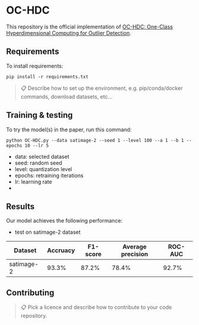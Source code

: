 # OC-HDC

This repository is the official implementation of [OC-HDC: One-Class Hyperdimensional Computing for Outlier Detection](https://openreview.net/attachment?id=jUG3DQhUHve&name=pdf). 

## Requirements

To install requirements:

```setup
pip install -r requirements.txt
```

>📋  Describe how to set up the environment, e.g. pip/conda/docker commands, download datasets, etc...

## Training & testing

To try the model(s) in the paper, run this command:

```train
python OC-HDC.py --data satimage-2 --seed 1 --level 100 --a 1 --b 1 --epochs 10 --lr 5
```
* data: selected dataset
* seed: random seed
* level: quantization level
* epochs: retraining iterations
* lr: learning rate
* 
## Results

Our model achieves the following performance:

* test on satimage-2 dataset

|       Dataset      |     Accruacy     |     F1-score    |     Average precision     |     ROC-AUC      |
| ------------------ | ---------------- | --------------- | ------------------------- | ---------------- |
|     satimage-2     |      93.3%       |      87.2%      |          78.4%            |      92.7%       |


## Contributing


>📋  Pick a licence and describe how to contribute to your code repository. 
